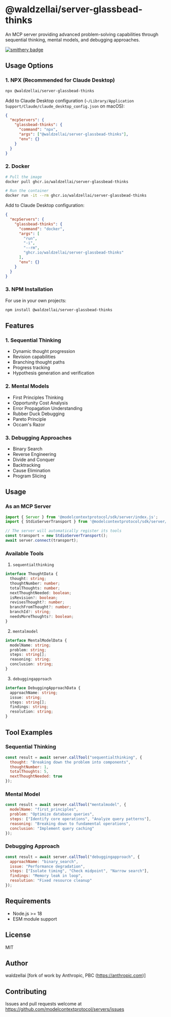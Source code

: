# @waldzellai/server-glassbead-thinks

An MCP server providing advanced problem-solving capabilities through sequential thinking, mental models, and debugging approaches.

[![smithery badge](https://smithery.ai/badge/@waldzellai/mcp-servers)](https://smithery.ai/server/@waldzellai/mcp-servers)


## Usage Options

### 1. NPX (Recommended for Claude Desktop)
```bash
npx @waldzellai/server-glassbead-thinks
```

Add to Claude Desktop configuration (`~/Library/Application Support/Claude/claude_desktop_config.json` on macOS):
```json
{
  "mcpServers": {
    "glassbead-thinks": {
      "command": "npx",
      "args": ["@waldzellai/server-glassbead-thinks"],
      "env": {}
    }
  }
}
```

### 2. Docker
```bash
# Pull the image
docker pull ghcr.io/waldzellai/server-glassbead-thinks

# Run the container
docker run -it --rm ghcr.io/waldzellai/server-glassbead-thinks
```

Add to Claude Desktop configuration:
```json
{
  "mcpServers": {
    "glassbead-thinks": {
      "command": "docker",
      "args": [
        "run",
        "-i",
        "--rm",
        "ghcr.io/waldzellai/server-glassbead-thinks"
      ],
      "env": {}
    }
  }
}
```

### 3. NPM Installation
For use in your own projects:
```bash
npm install @waldzellai/server-glassbead-thinks
```

## Features

### 1. Sequential Thinking
- Dynamic thought progression
- Revision capabilities
- Branching thought paths
- Progress tracking
- Hypothesis generation and verification

### 2. Mental Models
- First Principles Thinking
- Opportunity Cost Analysis
- Error Propagation Understanding
- Rubber Duck Debugging
- Pareto Principle
- Occam's Razor

### 3. Debugging Approaches
- Binary Search
- Reverse Engineering
- Divide and Conquer
- Backtracking
- Cause Elimination
- Program Slicing

## Usage

### As an MCP Server

```javascript
import { Server } from '@modelcontextprotocol/sdk/server/index.js';
import { StdioServerTransport } from '@modelcontextprotocol/sdk/server/stdio.js';

// The server will automatically register its tools
const transport = new StdioServerTransport();
await server.connect(transport);
```

### Available Tools

1. `sequentialthinking`
```typescript
interface ThoughtData {
  thought: string;
  thoughtNumber: number;
  totalThoughts: number;
  nextThoughtNeeded: boolean;
  isRevision?: boolean;
  revisesThought?: number;
  branchFromThought?: number;
  branchId?: string;
  needsMoreThoughts?: boolean;
}
```

2. `mentalmodel`
```typescript
interface MentalModelData {
  modelName: string;
  problem: string;
  steps: string[];
  reasoning: string;
  conclusion: string;
}
```

3. `debuggingapproach`
```typescript
interface DebuggingApproachData {
  approachName: string;
  issue: string;
  steps: string[];
  findings: string;
  resolution: string;
}
```

## Tool Examples

### Sequential Thinking
```javascript
const result = await server.callTool("sequentialthinking", {
  thought: "Breaking down the problem into components",
  thoughtNumber: 1,
  totalThoughts: 5,
  nextThoughtNeeded: true
});
```

### Mental Model
```javascript
const result = await server.callTool("mentalmodel", {
  modelName: "first_principles",
  problem: "Optimize database queries",
  steps: ["Identify core operations", "Analyze query patterns"],
  reasoning: "Breaking down to fundamental operations",
  conclusion: "Implement query caching"
});
```

### Debugging Approach
```javascript
const result = await server.callTool("debuggingapproach", {
  approachName: "binary_search",
  issue: "Performance degradation",
  steps: ["Isolate timing", "Check midpoint", "Narrow search"],
  findings: "Memory leak in loop",
  resolution: "Fixed resource cleanup"
});
```

## Requirements
- Node.js >= 18
- ESM module support

## License
MIT

## Author
waldzellai [fork of work by Anthropic, PBC (https://anthropic.com)]

## Contributing
Issues and pull requests welcome at https://github.com/modelcontextprotocol/servers/issues

